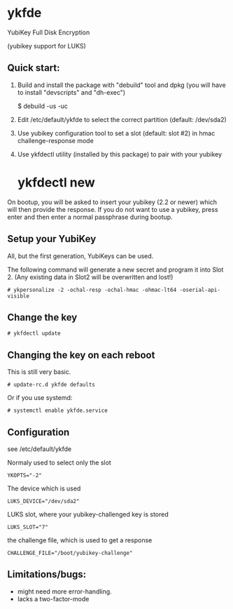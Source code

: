 ykfde
=====
YubiKey Full Disk Encryption

(yubikey support for LUKS)


Quick start:
------------

1. Build and install the package with "debuild" tool and dpkg
   (you will have to install "devscripts" and "dh-exec")

    $ debuild -us -uc

2. Edit /etc/default/ykfde to select the correct partition (default: /dev/sda2)
3. Use yubikey configuration tool to set a slot (default: slot #2) in hmac challenge-response mode
4. Use ykfdectl utility (installed by this package) to pair with your yubikey

    # ykfdectl new

On bootup, you will be asked to insert your yubikey (2.2 or newer) which
will then provide the response.  If you do not want to use a yubikey,
press enter and then enter a normal passphrase during bootup.

Setup your YubiKey
------------------

All, but the first generation, YubiKeys can be used.

The following command will generate a new secret and program it into Slot 2.
(Any existing data in Slot2 will be overwritten and lost!)

    # ykpersonalize -2 -ochal-resp -ochal-hmac -ohmac-lt64 -oserial-api-visible

Change the key
--------------

    # ykfdectl update

Changing the key on each reboot
-------------------------------

This is still very basic.

    # update-rc.d ykfde defaults

Or if you use systemd:

    # systemctl enable ykfde.service

Configuration
-------------
see /etc/default/ykfde

Normaly used to select only the slot
    
    YKOPTS="-2"

The device which is used
    
    LUKS_DEVICE="/dev/sda2"

LUKS slot, where your yubikey-challenged key is stored
    
    LUKS_SLOT="7"

the challenge file, which is used to get a response
    
    CHALLENGE_FILE="/boot/yubikey-challenge"


Limitations/bugs:
-----------------
* might need more error-handling.
* lacks a two-factor-mode
